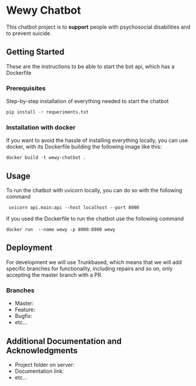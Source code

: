 # Wewy Chatbot
This chatbot project is to **support** people with psychosocial disabilities and to prevent suicide. 

## Getting Started
These are the instructions to be able to start the bot api, which has a Dockerfile

### Prerequisites

Step-by-step installation of everything needed to start the chatbot
``` bash
pip install -r requeriments.txt
```

### Installation with docker

If you want to avoid the hassle of installing everything locally, you can use docker, with its Dockerfile building the following image like this: 
``` docker
docker build -t wewy-chatbot .                   
```

## Usage
To run the chatbot with uvicorn locally, you can do so with the following command 
``` shell
 uvicorn api.main:api --host localhost --port 8000
```

If you used the Dockerfile to run the chatbot use the following command
``` docker
docker run  --name wewy -p 8000:8000 wewy
```

## Deployment
For development we will use Trunkbased, which means that we will add specific branches for functionality, including repairs and so on, only accepting the master branch with a PR.
 
### Branches

* Master:
* Feature:
* Bugfix:
* etc...

## Additional Documentation and Acknowledgments

* Project folder on server:
* Documentation link:
* etc...
